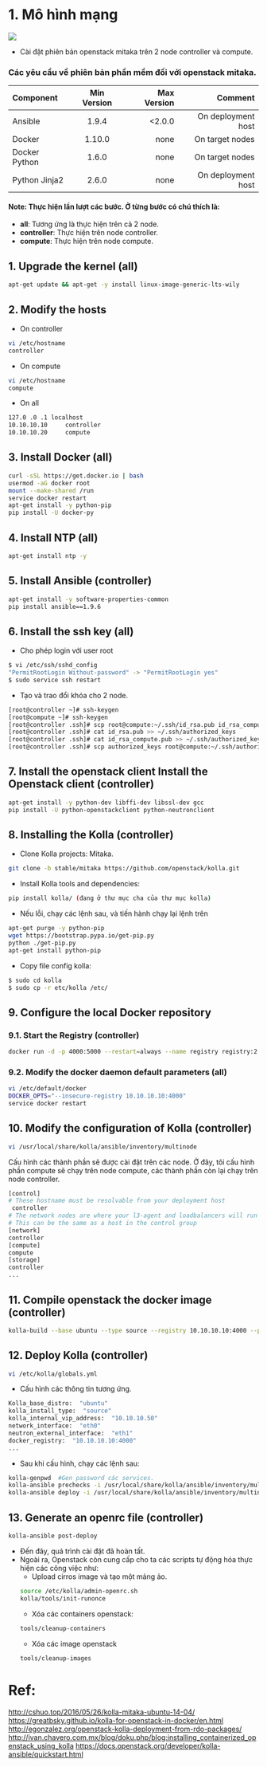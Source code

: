 # 1. Mô hình mạng

![](https://github.com/hocchudong/ghichep-OpenStack/blob/master/13-Kolla/kolla-ansible/images/openstack-mitaka-network-layout.png?raw=true)

- Cài đặt phiên bản openstack mitaka trên 2 node controller và compute.

### Các yêu cầu về phiên bản phần mềm đối với openstack mitaka.
| Component | Min Version | Max Version | Comment |
|:-------|:------:|-------:|-------:|
| Ansible | 1.9.4 | <2.0.0 | On deployment host |
| Docker | 1.10.0 | none | On target nodes |
| Docker Python | 1.6.0 | none | On target nodes |
| Python Jinja2 | 2.6.0 | none | On deployment host |

#### Note: Thực hiện lần lượt các bước. Ở từng bước có chú thích là:
  - **all**: Tương ứng là thực hiện trên cả 2 node.
  - **controller**: Thực hiện trên node controller.
  - **compute**: Thực hiện trên node compute.

## 1. Upgrade the kernel (all)
```sh
apt-get update && apt-get -y install linux-image-generic-lts-wily
```

## 2. Modify the hosts
- On controller
```sh
vi /etc/hostname
controller
```

- On compute
```sh
vi /etc/hostname
compute
```

- On all
```sh
127.0 .0 .1 localhost
10.10.10.10     controller
10.10.10.20     compute
```

## 3. Install Docker (all)
```sh
curl -sSL https://get.docker.io | bash
usermod -aG docker root
mount --make-shared /run
service docker restart
apt-get install -y python-pip
pip install -U docker-py
```

## 4. Install NTP (all)
```sh
apt-get install ntp -y
```

## 5. Install Ansible (controller)
```sh
apt-get install -y software-properties-common
pip install ansible==1.9.6
```

## 6. Install the ssh key (all)
- Cho phép login với user root
```sh
$ vi /etc/ssh/sshd_config
"PermitRootLogin Without-password" -> "PermitRootLogin yes"
$ sudo service ssh restart
```

- Tạo và trao đổi khóa cho 2 node.
```sh
[root@controller ~]# ssh-keygen
[root@compute ~]# ssh-keygen
[root@controller .ssh]# scp root@compute:~/.ssh/id_rsa.pub id_rsa_compute.pub
[root@controller .ssh]# cat id_rsa.pub >> ~/.ssh/authorized_keys
[root@controller .ssh]# cat id_rsa_compute.pub >> ~/.ssh/authorized_keys
[root@controller .ssh]# scp authorized_keys root@compute:~/.ssh/authorized_keys
```

## 7. Install the openstack client Install the Openstack client (controller)
```sh
apt-get install -y python-dev libffi-dev libssl-dev gcc
pip install -U python-openstackclient python-neutronclient
```

## 8. Installing the Kolla (controller)
- Clone Kolla projects: Mitaka.
```sh
git clone -b stable/mitaka https://github.com/openstack/kolla.git
```

- Install Kolla tools and dependencies:
```sh
pip install kolla/ (đang ở thư mục cha của thư mục kolla)
```

- Nếu lỗi, chạy các lệnh sau, và tiến hành chạy lại lệnh trên
```sh
apt-get purge -y python-pip
wget https://bootstrap.pypa.io/get-pip.py
python ./get-pip.py
apt-get install python-pip
```

- Copy file config kolla:
```sh
$ sudo cd kolla
$ sudo cp -r etc/kolla /etc/
```

## 9. Configure the local Docker repository

### 9.1. Start the Registry (controller)
```sh
docker run -d -p 4000:5000 --restart=always --name registry registry:2
```

### 9.2. Modify the docker daemon default parameters (all)
```sh
vi /etc/default/docker
DOCKER_OPTS="--insecure-registry 10.10.10.10:4000"
service docker restart
```

## 10. Modify the configuration of Kolla (controller)
```sh
vi /usr/local/share/kolla/ansible/inventory/multinode
```

Cấu hình các thành phần sẽ được cài đặt trên các node. Ở đây, tôi cấu hình phần compute sẽ chạy trên node compute, các thành phần còn lại chạy trên node controller.
```sh
[control]
# These hostname must be resolvable from your deployment host
 controller
# The network nodes are where your l3-agent and loadbalancers will run
# This can be the same as a host in the control group
[network]
controller
[compute]
compute
[storage]
controller
...
```

## 11. Compile openstack the docker image (controller)
```sh
kolla-build --base ubuntu --type source --registry 10.10.10.10:4000 --push
```

## 12. Deploy Kolla (controller)
```sh
vi /etc/kolla/globals.yml
```

- Cấu hình các thông tin tương ứng.
```sh
Kolla_base_distro:  "ubuntu"
kolla_install_type:  "source"
kolla_internal_vip_address:  "10.10.10.50"
network_interface:  "eth0"
neutron_external_interface:  "eth1"
docker_registry:  "10.10.10.10:4000"
...
```

- Sau khi cấu hình, chạy các lệnh sau:
```sh
kolla-genpwd  #Gen password các services.
kolla-ansible prechecks -i /usr/local/share/kolla/ansible/inventory/multinode   #Check before deploy.
kolla-ansible deploy -i /usr/local/share/kolla/ansible/inventory/multinode      #Deploy.
```

## 13. Generate an openrc file (controller)
```sh
kolla-ansible post-deploy
```

- Đến đây, quá trình cài đặt đã hoàn tất.
- Ngoài ra, Openstack còn cung cấp cho ta các scripts tự động hóa thực hiện các công việc như:
  - Upload cirros image và tạo một mảng ảo.
  ```sh
  source /etc/kolla/admin-openrc.sh
  kolla/tools/init-runonce
  ```
  - Xóa các containers openstack:
  ```sh
  tools/cleanup-containers
  ```
  - Xóa các image openstack
  ```sh
  tools/cleanup-images
  ```



# Ref:
http://cshuo.top/2016/05/26/kolla-mitaka-ubuntu-14-04/
https://greatbsky.github.io/kolla-for-openstack-in-docker/en.html
http://egonzalez.org/openstack-kolla-deployment-from-rdo-packages/
http://ivan.chavero.com.mx/blog/doku.php/blog:installing_containerized_openstack_using_kolla
https://docs.openstack.org/developer/kolla-ansible/quickstart.html